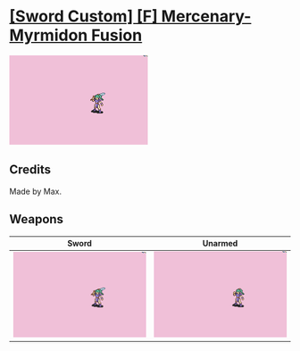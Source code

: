 # [\[Sword Custom\] \[F\] Mercenary-Myrmidon Fusion](./)
 

<img src="./1.%20Sword/Sword_000.png" alt="[Sword Custom] [F] Mercenary-Myrmidon Fusion standing" />

## Credits

Made by Max.

## Weapons
 

|Sword |Unarmed |
|  :---: | :---: |
| <img alt="Sword animation" src="./1.%20Sword/Sword.gif" /> | <img alt="Unarmed animation" src="./8.%20Unarmed/Unarmed.gif" /> |
